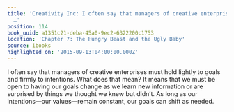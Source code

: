 ```yaml
---
title: 'Creativity Inc: I often say that managers of creative enterprises must hold
  …'
position: 114
book_uuid: a1351c21-deba-45a0-9ec2-6322200c1753
location: 'Chapter 7: The Hungry Beast and the Ugly Baby'
source: ibooks
highlighted_on: '2015-09-13T04:00:00.000Z'
---
```


I often say that managers of creative enterprises must hold lightly to goals and firmly to intentions. What does that mean? It means that we must be open to having our goals change as we learn new information or are surprised by things we thought we knew but didn’t. As long as our intentions—our values—remain constant, our goals can shift as needed.